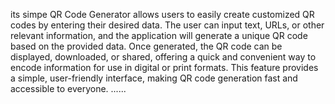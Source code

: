 its simpe QR Code Generator allows users to easily create customized QR codes by entering their desired data. The user can input text, URLs, or other relevant information, and the application will generate a unique QR code based on the provided data. Once generated, the QR code can be displayed, downloaded, or shared, offering a quick and convenient way to encode information for use in digital or print formats. This feature provides a simple, user-friendly interface, making QR code generation fast and accessible to everyone. 
......